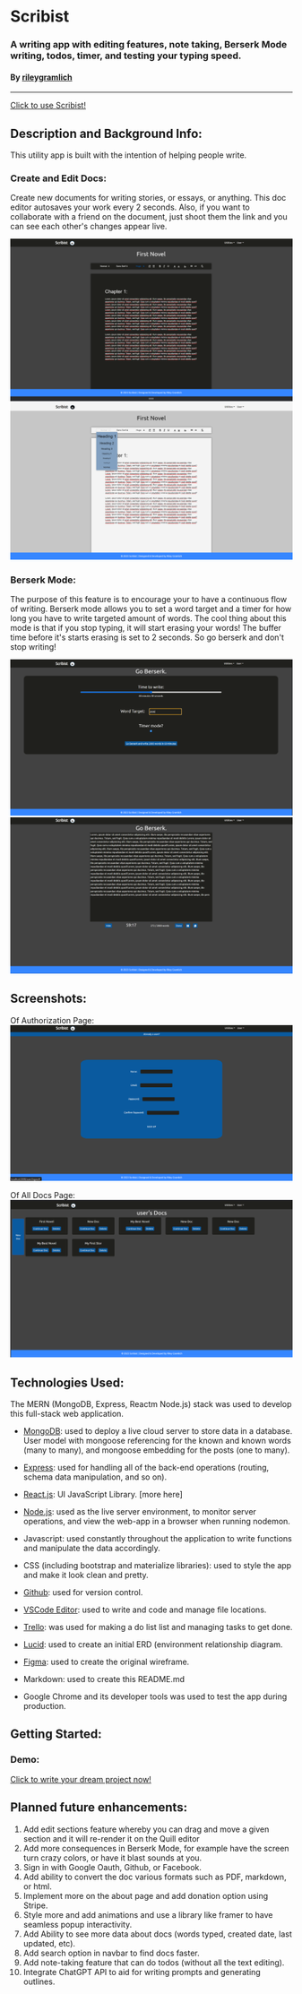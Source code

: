 # Scribist
### A writing app with editing features, note taking, Berserk Mode writing, todos, timer, and testing your typing speed.
#### By [rileygramlich](https://github.com/rileygramlich)
---
[Click to use Scribist!](https://scribist.herokuapp.com/)

## Description and Background Info:
This utility app is built with the intention of helping people write.

### Create and Edit Docs:
Create new documents for writing stories, or essays, or anything. This doc editor autosaves your work every 2 seconds. Also, if you want to collaborate with a friend on the document, just shoot them the link and you can see each other's changes appear live.

![gif of doc page](./public/img/doc-dark.png)
![gif of doc page](./public/img/doc-light.png)


### Berserk Mode:
The purpose of this feature is to encourage your to have a continuous flow of writing. Berserk mode allows you to set a word target and a timer for how long you have to write targeted amount of words.  The cool thing about this mode is that if you stop typing, it will start erasing your words! The buffer time before it's starts erasing is set to 2 seconds. So go berserk and don't stop writing!


![gif of berserk mode](./public/img/berserk-setup.png)
![gif of berserk mode](./public/img/berserk.png)

<!-- ### Typing Test:

![gif of type test]() -->


## Screenshots:
Of Authorization Page:
![Screenshots](./public/img/auth.png)

Of All Docs Page:
![Screenshots](./public/img/all-docs.png)


## Technologies Used:
The MERN (MongoDB, Express, Reactm Node.js) stack was used to develop this full-stack web application.

* [MongoDB](https://www.mongodb.com/): used to deploy a live cloud server to store data in a database. User model with mongoose referencing for the known and known words (many to many), and mongoose embedding for the posts (one to many).

* [Express](https://expressjs.com/): used for handling all of the back-end operations (routing, schema data manipulation, and so on).

* [React.js](https://reactjs.org/): UI JavaScript Library. [more here]

* [Node.js](https://nodejs.org/en/): used as the live server environment, to monitor server operations, and view the web-app in a browser when running nodemon.

<!-- * [Google People API](https://console.cloud.google.com/): used as a third party API to make Oauthentication with Google possible and bring in Google user data. -->

* Javascript: used constantly throughout the application to write functions and manipulate the data accordingly.

* CSS (including bootstrap and materialize libraries): used to style the app and make it look clean and pretty.

* [Github](https://github.com/): used for version control.

* [VSCode Editor](https://code.visualstudio.com/): used to write and code and manage file locations.

<!-- * [Railway](https://railway.app/): used for deploying the app for others to use. Use now: [link to app] -->

* [Trello](https://trello.com/u/rileygramlich1/boards): was used for making a do list list and managing tasks to get done.

* [Lucid](https://lucid.app/documents): used to create an initial ERD (environment relationship diagram.

* [Figma](): used to create the original wireframe.

* Markdown: used to create this README.md

* Google Chrome and its developer tools was used to test the app during production.

## Getting Started: 

### Demo:
[Click to write your dream project now!](https://scribist.herokuapp.com/)

## Planned future enhancements:
1. Add edit sections feature whereby you can drag and move a given section and it will re-render it on the Quill editor
2. Add more consequences in Berserk Mode, for example have the screen turn crazy colors, or have it blast sounds at you.
3. Sign in with Google Oauth, Github, or Facebook.
4. Add ability to convert the doc various formats such as PDF, markdown, or html.
5. Implement more on the about page and add donation option using Stripe.
6. Style more and add animations and use a library like framer to have seamless popup interactivity.
7. Add Ability to see more data about docs (words typed, created date, last updated, etc).
8. Add search option in navbar to find docs faster.
9. Add note-taking feature that can do todos (without all the text editing).
10. Integrate ChatGPT API to aid for writing prompts and generating outlines.
